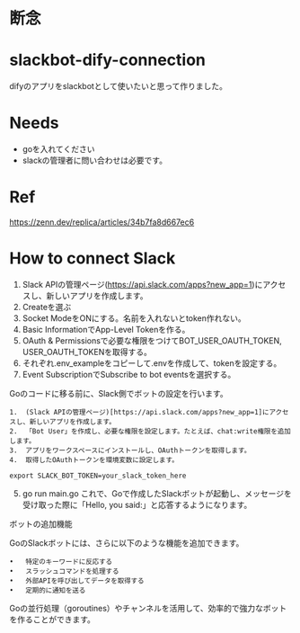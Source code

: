 # 断念

# slackbot-dify-connection
difyのアプリをslackbotとして使いたいと思って作りました。

# Needs
- goを入れてください
- slackの管理者に問い合わせは必要です。

# Ref
https://zenn.dev/replica/articles/34b7fa8d667ec6


# How to connect Slack

1. Slack APIの管理ページ(https://api.slack.com/apps?new_app=1)にアクセスし、新しいアプリを作成します。
2. Createを選ぶ
3. Socket ModeをONにする。名前を入れないとtoken作れない。
4. Basic InformationでApp-Level Tokenを作る。
5. OAuth & Permissionsで必要な権限をつけてBOT_USER_OAUTH_TOKEN, USER_OAUTH_TOKENを取得する。
6. それぞれ.env_exampleをコピーして.envを作成して、tokenを設定する。
7. Event SubscriptionでSubscribe to bot eventsを選択する。

Goのコードに移る前に、Slack側でボットの設定を行います。

	1.	(Slack APIの管理ページ)[https://api.slack.com/apps?new_app=1]にアクセスし、新しいアプリを作成します。
	2.	「Bot User」を作成し、必要な権限を設定します。たとえば、chat:write権限を追加します。
	3.	アプリをワークスペースにインストールし、OAuthトークンを取得します。
	4.	取得したOAuthトークンを環境変数に設定します。

```
export SLACK_BOT_TOKEN=your_slack_token_here
```

5. go run main.go
これで、Goで作成したSlackボットが起動し、メッセージを受け取った際に「Hello, you said:」と応答するようになります。

ボットの追加機能

GoのSlackボットには、さらに以下のような機能を追加できます。

	•	特定のキーワードに反応する
	•	スラッシュコマンドを処理する
	•	外部APIを呼び出してデータを取得する
	•	定期的に通知を送る

Goの並行処理（goroutines）やチャンネルを活用して、効率的で強力なボットを作ることができます。